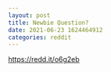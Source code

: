 ```yaml
--- 
layout: post 
title: Newbie Question? 
date: 2021-06-23 1624464912 
categories: reddit 
--- 
```

https://redd.it/o6g2eb